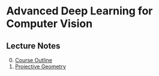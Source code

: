 # Advanced Deep Learning for Computer Vision
## Lecture Notes
0. [Course Outline](https://docs.google.com/presentation/d/1byXcQsEfCbDU6URkYD-0SlbNFkEePA-5odt-mX0fqxA/edit?usp=sharing)
1. [Projective Geometry](https://drive.google.com/file/d/1_2gT7ZpMz8svwlSRv2IpZW997DcoQGC9/view?usp=sharing)


